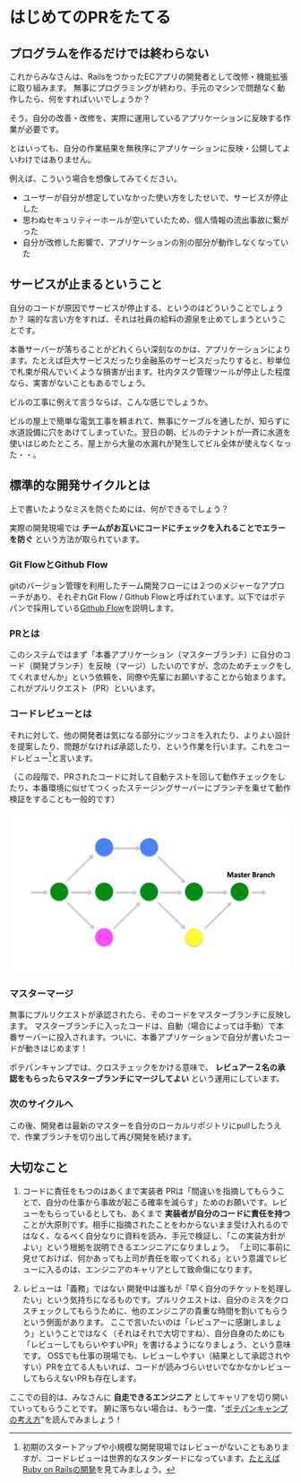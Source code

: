 # はじめてのPRをたてる

## プログラムを作るだけでは終わらない

これからみなさんは、RailsをつかったECアプリの開発者として改修・機能拡張に取り組みます。
無事にプログラミングが終わり、手元のマシンで問題なく動作したら、何をすればいいでしょうか？

そう。自分の改善・改修を、実際に運用しているアプリケーションに反映する作業が必要です。

とはいっても、自分の作業結果を無秩序にアプリケーションに反映・公開してよいわけではありません。

例えば、こういう場合を想像してみてください。

* ユーザーが自分が想定していなかった使い方をしたせいで、サービスが停止した
* 思わぬセキュリティーホールが空いていたため、個人情報の流出事故に繋がった
* 自分が改修した影響で、アプリケーションの別の部分が動作しなくなっていた

## サービスが止まるということ

自分のコードが原因でサービスが停止する、というのはどういうことでしょうか？
端的な言い方をすれば、それは社員の給料の源泉を止めてしまうということです。

本番サーバーが落ちることがどれくらい深刻なのかは、アプリケーションによります。たとえば巨大サービスだったり金融系のサービスだったりすると、秒単位で札束が飛んでいくような損害が出ます。社内タスク管理ツールが停止した程度なら、実害がないこともあるでしょう。

ビルの工事に例えて言うならば、こんな感じでしょうか。

ビルの屋上で簡単な電気工事を頼まれて、無事にケーブルを通したが、知らずに水道設備に穴をあけてしまっていた。翌日の朝、ビルのテナントが一斉に水道を使いはじめたところ、屋上から大量の水漏れが発生してビル全体が使えなくなった・・。

## 標準的な開発サイクルとは

上で書いたようなミスを防ぐためには、何ができるでしょう？

実際の開発現場では **チームがお互いにコードにチェックを入れることでエラーを防ぐ** という方法が取られています。

### Git FlowとGithub Flow
gitのバージョン管理を利用したチーム開発フローには２つのメジャーなアプローチがあり、それぞれGit Flow / Github Flowと呼ばれています。以下ではポテパンで採用している[Github Flow](https://gist.github.com/Gab-km/3705015)を説明します。


### PRとは
このシステムではまず「本番アプリケーション（マスターブランチ）に自分のコード（開発ブランチ）を反映（マージ）したいのですが、念のためチェックをしてくれませんか」という依頼を、同僚や先輩にお願いすることから始まります。これがプルリクエスト（PR）といいます。

### コードレビューとは
それに対して、他の開発者は気になる部分にツッコミを入れたり、よりよい設計を提案したり、問題がなければ承認したり、という作業を行います。これをコードレビュー[^1]と言います。

（この段階で、PRされたコードに対して自動テストを回して動作チェックをしたり、本番環境に似せてつくったステージングサーバーにブランチを乗せて動作検証をすることも一般的です）

![Github Flow](images/github_flow.jpg)

### マスターマージ
無事にプルリクエストが承認されたら、そのコードをマスターブランチに反映します。
マスターブランチに入ったコードは、自動（場合によっては手動）で本番サーバーに投入されます。ついに、本番アプリケーションで自分が書いたコードが動きはじめます！

ポテパンキャンプでは、クロスチェックをかける意味で、 **レビュアー２名の承認をもらったらマスターブランチにマージしてよい** という運用にしています。

### 次のサイクルへ
この後、開発者は最新のマスターを自分のローカルリポジトリにpullしたうえで、作業ブランチを切り出して再び開発を続けます。

[^1]: 初期のスタートアップや小規模な開発現場ではレビューがないこともありますが、コードレビューは世界的なスタンダードになっています。[たとえばRuby on Railsの開発](https://github.com/rails/rails/pulls)を見てみましょう。

## 大切なこと

1. コードに責任をもつのはあくまで実装者
PRは「間違いを指摘してもらうことで、自分の仕事から事故が起こる確率を減らす」ためのお願いです。レビューをもらっているとしても、あくまで **実装者が自分のコードに責任を持つ** ことが大原則です。相手に指摘されたことをわからないまま受け入れるのではなく、なるべく自分なりに資料を読み、手元で検証し、「この実装方針がよい」という根拠を説明できるエンジニアになりましょう。
「上司に事前に見せておけば、何かあっても上司が責任を取ってくれる」という意識でレビューに入るのは、エンジニアのキャリアとして致命傷になります。

2. レビューは「義務」ではない
開発中は誰もが「早く自分のチケットを処理したい」という気持ちになるものです。プルリクエストは、自分のミスをクロスチェックしてもらうために、他のエンジニアの貴重な時間を割いてもらうという側面があります。
ここで言いたいのは「レビュアーに感謝しましょう」ということではなく（それはそれで大切ですね）、自分自身のためにも「レビューしてもらいやすいPR」を書けるようになりましょう、という意味です。
OSSでも仕事の現場でも、レビューしやすい（結果として承認されやすい）PRを立てる人もいれば、コードが読みづらいせいでなかなかレビューしてもらえないPRも存在します。

ここでの目的は、みなさんに **自走できるエンジニア** としてキャリアを切り開いていってもらうことです。
腑に落ちない場合は、もう一度、"[ポテパンキャンプの考え方](potepankyanpuheyoukoso.md)"を読んでみましょう！

